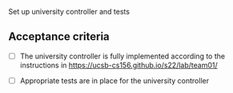Set up university controller and tests

## Acceptance criteria

- [ ] The university  controller is fully implemented according to the instructions in <https://ucsb-cs156.github.io/s22/lab/team01/>
- [ ] Appropriate tests are in place for the university  controller


